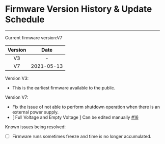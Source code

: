  # Firmware Version History & Update Schedule

------
Current firmware version:V7

| Version | Date |
| :--------:   | :-----:  |
| V3 | - |
| V7 | 2021-05-13 |

Version V3:

 - This is the earliest firmware available to the public.

Version V7:

 - Fix the issue of not able to perform shutdown operation when there is an external power supply.
 - [ Full Voltage and Empty Voltage ] Can be edited manually [#16][1]

Known issues being resolved:

- [ ] Firmware runs sometimes freeze and time is no longer accumulated.
 


  [1]: https://github.com/geeekpi/upsplus/issues/16 "Issue #16"